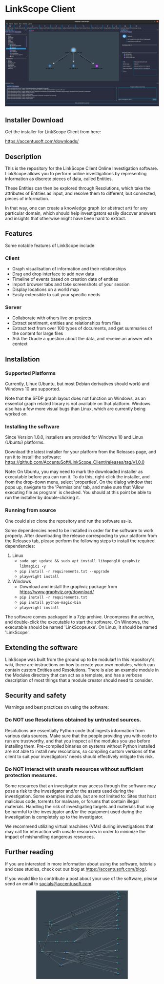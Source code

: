 # LinkScope Client
<p align="center">
  <img src="Repository_Images/DemoPic.png">
</p>

## Installer Download
Get the installer for LinkScope Client from here:

https://accentusoft.com/downloads/

## Description
This is the repository for the LinkScope Client Online Investigation software. LinkScope allows you to perform online investigations by representing information as discrete pieces of data, called Entities.

These Entities can then be explored through Resolutions, which take the attributes of Entities as input, and resolve them to different, but connected, pieces of information.

In that way, one can create a knowledge graph (or abstract art) for any particular domain, which should help investigators easily discover answers and insights that otherwise might have been hard to extract.

## Features
Some notable features of LinkScope include:

### Client
- Graph visualisation of information and their relationships
- Drag and drop interface to add new data
- Timeline of events based on creation date of entities
- Import browser tabs and take screenshots of your session
- Display locations on a world map
- Easily extensible to suit your specific needs

### Server
- Collaborate with others live on projects
- Extract sentiment, entities and relationships from files
- Extract text from over 100 types of documents, and get summaries of the content for large files
- Ask the Oracle a question about the data, and receive an answer with context

## Installation
### Supported Platforms
Currently, Linux (Ubuntu, but most Debian derivatives should work) and Windows 10 are supported.

Note that the SFDP graph layout does not function on Windows, as an essential graph related library is not available on that platform. Windows also has a few more visual bugs than Linux, which are currently being worked on.

### Installing the software
Since Version 1.0.0, installers are provided for Windows 10 and Linux (Ubuntu) platforms.

Download the latest installer for your platform from the Releases page, and run it to install the software:
https://github.com/AccentuSoft/LinkScope_Client/releases/tag/v1.0.0

Note: On Ubuntu, you may need to mark the downloaded installer as executable before you can run it. To do this, right-click the installer, and from the drop-down menu, select 'properties'. On the dialog window that pops up, navigate to the 'Permissions' tab, and make sure that 'Allow executing file as program' is checked. You should at this point be able to run the installer by double-clicking it.

### Running from source
One could also clone the repository and run the software as-is.

Some dependencies need to be installed in order for the software to work properly. After downloading the release correspoding to your platform from the Releases tab, please perform the following steps to install the required dependencies:
1. Linux
    - `sudo apt update && sudo apt install libopengl0 graphviz libmagic1 -y`
    - `pip install -r requirements.txt --upgrade`
    - `playwright install`
2. Windows
   - Download and install the graphviz package from https://www.graphviz.org/download/
   - `pip install -r requirements.txt`
   - `pip install python-magic-bin`
   - `playwright install`
   
The software comes packaged in a 7zip archive. Uncompress the archive, and double-click the executable to start the software. On Windows, the executable should be named 'LinkScope.exe'. On Linux, it should be named 'LinkScope'.


## Extending the software
LinkScope was built from the ground up to be modular! In this repository's wiki, there are instructions on how to create your own modules, which can contain custom Entities and Resolutions. There is also an example module in the Modules directory that can act as a template, and has a verbose description of most things that a module creator should need to consider.

## Security and safety
Warnings and best practices on using the software:

### Do NOT use Resolutions obtained by untrusted sources.
Resolutions are essentially Python code that ingests information from various data sources. Make sure that the people providing you with code to run are trustworthy, and that you inspect all the modules you use before installing them. Pre-compiled binaries on systems without Python installed are not able to install new resolutions, so compiling custom versions of the client to suit your investigators' needs should effectively mitigate this risk.

### Do NOT interact with unsafe resources without sufficient protection measures.
Some resources that an investigator may access through the software may pose a risk to the investigator and/or the assets used during the investigation. Some examples include, but are not limited to: Sites that host malicious code, torrents for malware, or forums that contain illegal materials. Handling the risk of investigating targets and materials that may be harmful to the investigator and/or the equipment used during the investigation is completely up to the investigator.

We recommend utilizing virtual machines (VMs) during investigations that may call for interaction with unsafe resources in order to minimize the impact of mishandling dangerous resources.

## Further reading
If you are interested in more information about using the software, tutorials and case studies, check out our blog at https://accentusoft.com/blog/.

If you would like to contribute a post about your use of the software, please send an email to socials@accentusoft.com.

<p align="center">
  <img src="Repository_Images/Img2.png" width="300" height="290">
</p>
